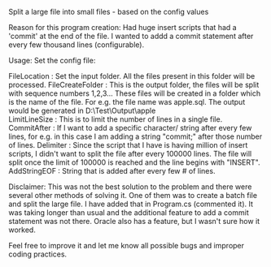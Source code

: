 
Split a large file into small files - based on the config values

Reason for this program creation: Had huge insert scripts that had a 'commit' at the end of the file. 
I wanted to addd a commit statement after every few thousand lines (configurable).

Usage:
Set the config file:

<appSettings>
    <add key="FileLocation" value="D:\Test\Input" />
    <add key="FileCreateFolder" value="D:\Test\Output" />
    <add key="LimitLineSize" value="100000" />
    <add key="CommitAfter" value="5000" />
    <add key="Delimiter" value="INSERT" />
    <add key="AddStringEOF" value="commit;" />
</appSettings>

FileLocation : Set the input folder. All the files present in this folder will be processed.
FileCreateFolder : This is the output folder, the files will be split with sequence numbers 1,2,3... These files will be created in a folder which is the name of the file. For e.g. the file name was apple.sql. The output would be generated in D:\Test\Output\apple\
LimitLineSize : This is to limit the number of lines in a single file.
CommitAfter : If I want to add a specific character/ string after every few lines, for e.g. in this case I am adding a string "commit;" after those number of lines.
Delimiter : Since the script that I have is having million of insert scripts, I didn't want to split the file after every 100000 lines. The file will split once the limit of 100000 is reached and the line begins with "INSERT".
AddStringEOF : String that is added after every few # of lines.

Disclaimer: This was not the best solution to the problem and there were several other methods of solving it. One of them was to create a batch file and split the large file. I have added that in Program.cs (commented it). It was taking longer than usual and the additional feature to add a commit statement was not there.
Oracle also has a feature, but I wasn't sure how it worked.

Feel free to improve it and let me know all possible bugs and improper coding practices.







